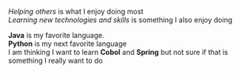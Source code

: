 *Helping others* is what I enjoy doing most <br>
_Learning new technologies and skills_ is something I also enjoy doing

**Java** is my favorite language. <br>
__Python__ is my next favorite language <br>
I am thinking I want to learn **Cobol** and **Spring** but not sure if that is something I really want to do
